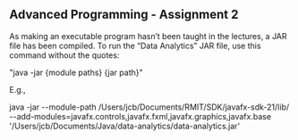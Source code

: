 ## Advanced Programming - Assignment 2

As making an executable program hasn’t been taught in the lectures, a JAR file has been compiled. To run the “Data Analytics” JAR file, use this command without the quotes:

"java -jar {module paths} {jar path}"

E.g., 

java -jar --module-path /Users/jcb/Documents/RMIT/SDK/javafx-sdk-21/lib/ --add-modules=javafx.controls,javafx.fxml,javafx.graphics,javafx.base '/Users/jcb/Documents/Java/data-analytics/data-analytics.jar'